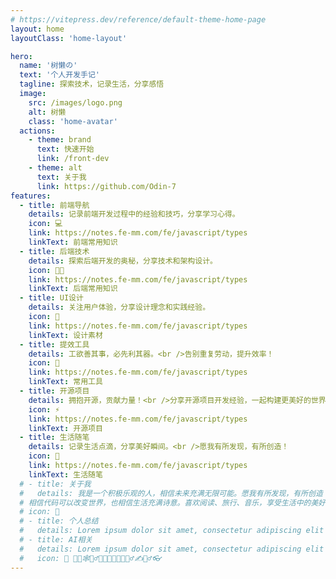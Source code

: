 ```yaml
---
# https://vitepress.dev/reference/default-theme-home-page
layout: home
layoutClass: 'home-layout'

hero:
  name: '树懒の'
  text: '个人开发手记'
  tagline: 探索技术，记录生活，分享感悟
  image:
    src: /images/logo.png
    alt: 树懒
    class: 'home-avatar'
  actions:
    - theme: brand
      text: 快速开始
      link: /front-dev
    - theme: alt
      text: 关于我
      link: https://github.com/Odin-7
features:
  - title: 前端导航
    details: 记录前端开发过程中的经验和技巧，分享学习心得。
    icon: 💻
    link: https://notes.fe-mm.com/fe/javascript/types
    linkText: 前端常用知识
  - title: 后端技术
    details: 探索后端开发的奥秘，分享技术和架构设计。
    icon: 👨‍💻
    link: https://notes.fe-mm.com/fe/javascript/types
    linkText: 后端常用知识
  - title: UI设计
    details: 关注用户体验，分享设计理念和实践经验。
    icon: 🎨
    link: https://notes.fe-mm.com/fe/javascript/types
    linkText: 设计素材
  - title: 提效工具
    details: 工欲善其事，必先利其器。<br />告别重复劳动，提升效率！
    icon: 🚀
    link: https://notes.fe-mm.com/fe/javascript/types
    linkText: 常用工具
  - title: 开源项目
    details: 拥抱开源，贡献力量！<br />分享开源项目开发经验，一起构建更美好的世界！
    icon: ⚡
    link: https://notes.fe-mm.com/fe/javascript/types
    linkText: 开源项目
  - title: 生活随笔
    details: 记录生活点滴，分享美好瞬间。<br />愿我有所发现，有所创造！
    icon: 📝
    link: https://notes.fe-mm.com/fe/javascript/types
    linkText: 生活随笔
  # - title: 关于我
  #   details: 我是一个积极乐观的人，相信未来充满无限可能。愿我有所发现，有所创造！
  # 相信代码可以改变世界，也相信生活充满诗意。喜欢阅读、旅行、音乐，享受生活中的美好。我是一个积极乐观、乐于学习的人，相信未来充满无限可能。积极乐观一名热爱技术的开发者，记录生活中的点滴感悟，分享技术学习的旅程，让我们一起成长！
  # icon: 👻
  # - title: 个人总结
  #   details: Lorem ipsum dolor sit amet, consectetur adipiscing elit
  # - title: AI相关
  #   details: Lorem ipsum dolor sit amet, consectetur adipiscing elit
  #   icon: 🚀 🐱‍🏍🕸🤼‍♂️😹👻🙈🤑🦾💪🚴‍♂️✍🤹‍♂️👓
---
```


<style scoped>
.home-layout .home-avatar:hover {
  background-color: pink;
  transform: translate(-50%, -50%) rotate(666turn);
  transition: transform 59s 1s cubic-bezier(0.3, 0, 0.8, 1);
}

/* .m-home-layout .details small {
  opacity: 0.8;
}

.m-home-layout .bottom-small {
  display: block;
  margin-top: 2em;
  text-align: right;
} */
</style>
